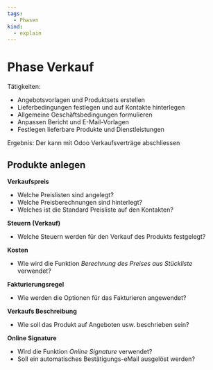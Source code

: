 ```yaml
---
tags:
  - Phasen
kind:
  - explain
---
```

# Phase Verkauf

Tätigkeiten:

* Angebotsvorlagen und Produktsets erstellen
* Lieferbedingungen festlegen und auf Kontakte hinterlegen
* Allgemeine Geschäftsbedingungen formulieren
* Anpassen Bericht und E-Mail-Vorlagen
* Festlegen lieferbare Produkte und Dienstleistungen

Ergebnis: Der kann mit Odoo Verkaufsverträge abschliessen

## Produkte anlegen

**Verkaufspreis**

- Welche Preislisten sind angelegt?
- Welche Preisberechnungen sind hinterlegt?
- Welches ist die Standard Preisliste auf den Kontakten?

**Steuern (Verkauf)**

- Welche Steuern werden für den Verkauf des Produkts festgelegt?

**Kosten**

- Wie wird die Funktion *Berechnung des Preises aus Stückliste* verwendet?

**Fakturierungsregel**

- Wie werden die Optionen für das Fakturieren angewendet?

**Verkaufs Beschreibung**

- Wie soll das Produkt auf Angeboten usw. beschrieben sein?

**Online Signature**

- Wird die Funktion *Online Signature* verwendet?
- Soll ein automatisches Bestätigungs-eMail ausgelöst werden?

